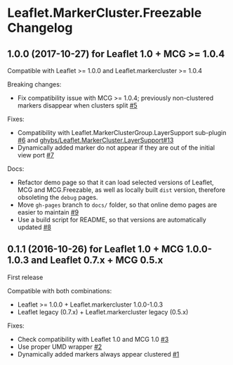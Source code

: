 # Leaflet.MarkerCluster.Freezable Changelog


## 1.0.0 (2017-10-27) for Leaflet 1.0 + MCG >= 1.0.4

Compatible with Leaflet >= 1.0.0 and Leaflet.markercluster >= 1.0.4

Breaking changes:

- Fix compatibility issue with MCG >= 1.0.4; previously non-clustered markers disappear when clusters split [#5](https://github.com/ghybs/Leaflet.MarkerCluster.Freezable/issues/5)

Fixes:

- Compatibility with Leaflet.MarkerClusterGroup.LayerSupport sub-plugin [#6](https://github.com/ghybs/Leaflet.MarkerCluster.Freezable/issues/6) and [ghybs/Leaflet.MarkerCluster.LayerSupport#13](https://github.com/ghybs/Leaflet.MarkerCluster.LayerSupport/issues/13)
- Dynamically added marker do not appear if they are out of the initial view port [#7](https://github.com/ghybs/Leaflet.MarkerCluster.Freezable/issues/7)

Docs:

- Refactor demo page so that it can load selected versions of Leaflet, MCG and MCG.Freezable, as well as locally built `dist` version, therefore obsoleting the `debug` pages.
- Move `gh-pages` branch to `docs/` folder, so that online demo pages are easier to maintain [#9](https://github.com/ghybs/Leaflet.MarkerCluster.Freezable/issues/9)
- Use a build script for README, so that versions are automatically updated [#8](https://github.com/ghybs/Leaflet.MarkerCluster.Freezable/issues/8)



## 0.1.1 (2016-10-26) for Leaflet 1.0 + MCG 1.0.0-1.0.3 and Leaflet 0.7.x + MCG 0.5.x

First release

Compatible with both combinations:

- Leaflet >= 1.0.0 + Leaflet.markercluster 1.0.0-1.0.3
- Leaflet legacy (0.7.x) + Leaflet.markercluster legacy (0.5.x)

Fixes:

- Check compatibility with Leaflet 1.0 and MCG 1.0 [#3](https://github.com/ghybs/Leaflet.MarkerCluster.Freezable/issues/3)
- Use proper UMD wrapper [#2](https://github.com/ghybs/Leaflet.MarkerCluster.Freezable/issues/2)
- Dynamically added markers always appear clustered [#1](https://github.com/ghybs/Leaflet.MarkerCluster.Freezable/issues/1)
